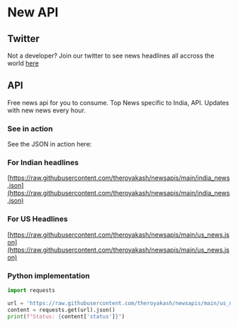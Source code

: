 # New API
## Twitter
Not a developer? Join our twitter to see news headlines all accross the world [here](https://twitter.com/sosleafy)
## API
Free news api for you to consume. Top News specific to India, API. Updates with new news every hour.
### See in action
See the JSON in action here:
### For Indian headlines
[https://raw.githubusercontent.com/theroyakash/newsapis/main/india_news.json](https://raw.githubusercontent.com/theroyakash/newsapis/main/india_news.json)
### For US Headlines
[https://raw.githubusercontent.com/theroyakash/newsapis/main/us_news.json](https://raw.githubusercontent.com/theroyakash/newsapis/main/us_news.json)

### Python implementation
```python
import requests

url = 'https://raw.githubusercontent.com/theroyakash/newsapis/main/us_news.json'
content = requests.get(url).json()
print(f"Status: {content['status']}")
```
